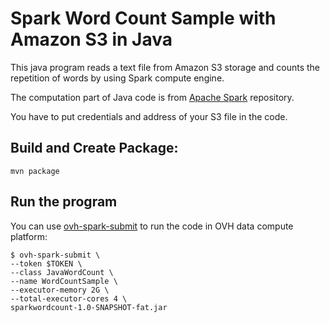 # Spark Word Count Sample with Amazon S3 in Java 
This java program reads a text file from Amazon S3 storage and 
counts the repetition of words by using Spark compute engine.

The computation part of Java code is from [Apache Spark](https://github.com/apache/spark) 
repository.

You have to put credentials and address of your S3 file in the code.

## Build and Create Package: 
```
mvn package
```

## Run the program 

You can use [ovh-spark-submit](https://github.com/mojtabaimani/ovh-spark-submit) to run the code 
in OVH data compute platform: 

```
$ ovh-spark-submit \
--token $TOKEN \
--class JavaWordCount \
--name WordCountSample \
--executor-memory 2G \
--total-executor-cores 4 \
sparkwordcount-1.0-SNAPSHOT-fat.jar
```
